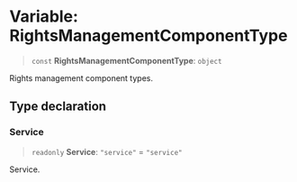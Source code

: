 # Variable: RightsManagementComponentType

> `const` **RightsManagementComponentType**: `object`

Rights management component types.

## Type declaration

### Service

> `readonly` **Service**: `"service"` = `"service"`

Service.
